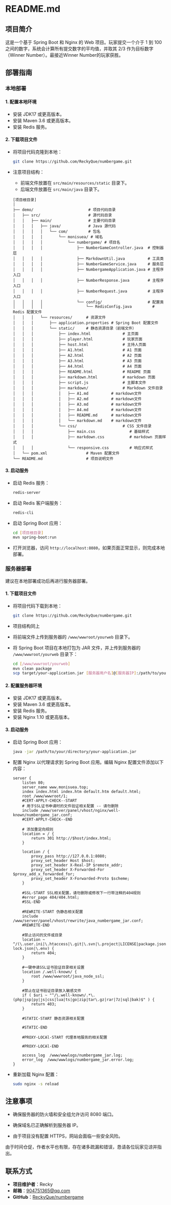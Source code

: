 # README.md

## 项目简介
这是一个基于 Spring Boot 和 Nginx 的 Web 项目。玩家提交一个介于 1 到 100 之间的数字，系统会计算所有提交数字的平均值，并取其 2/3 作为目标数字（Winner Number）。最接近Winner Number的玩家获胜。

## 部署指南

### 本地部署
#### 1. 配置本地环境

- 安装 JDK17 或更高版本。
- 安装 Maven 3.6 或更高版本。
- 安装 Redis 服务。

#### 2. 下载项目文件

- 将项目代码克隆到本地：
  ```bash
  git clone https://github.com/ReckyQue/numbergame.git
  ```
  
- 注意项目结构：

  - 前端文件放置在 `src/main/resources/static` 目录下。
  - 后端文件放置在 `src/main/java` 目录下。

  ```
  [项目根目录]
  │
  ├── demo/                        # 项目代码目录
  │   ├── src/                     # 源代码目录
  │   │   ├── main/                # 主要代码目录
  │   │   │   ├── java/            # Java 源代码
  │   │   │   │   └── com/         # 包名
  │   │   │   │       └── monisuea/ # 域名
  │   │   │   │           └── numbergame/ # 项目名
  │   │   │   │               ├── NumberGameController.java  # 控制器层
  │   │   │   │               ├── MarkdownUtil.java          # 工具类
  │   │   │   │               ├── NumberGameService.java     # 服务层
  │   │   │   │               ├── NumbergameApplication.java # 主程序入口
  │   │   │   │               ├── NumberResponse.java        # 主程序入口
  │   │   │   │               ├── NumberRequest.java         # 主程序入口
  │   │   │   │               └── config/                    # 配置类
  │   │   │   │                   └── RedisConfig.java         # Redis 配置文件
  │   │   │   └── resources/      # 资源文件
  │   │   │       ├── application.properties # Spring Boot 配置文件
  │   │   │       └── static/     # 静态资源目录（前端文件）
  │   │   │           ├── index.html              # 主页面
  │   │   │           ├── player.html             # 玩家页面
  │   │   │           ├── host.html               # 主持人页面
  │   │   │           ├── A1.html                 # A1 页面
  │   │   │           ├── A2.html                 # A2 页面
  │   │   │           ├── A3.html                 # A3 页面
  │   │   │           ├── A4.html                 # A4 页面
  │   │   │           ├── README.html             # README 页面
  │   │   │           ├── markdown.html           # markdown 页面
  │   │   │           ├── script.js               # 主脚本文件
  │   │   │           ├── markdown/               # Markdown 文件目录
  │   │   │           │   ├── A1.md          # markdown文件
  │   │   │           │   ├── A2.md          # markdown文件
  │   │   │           │   ├── A3.md          # markdown文件
  │   │   │           │   ├── A4.md          # markdown文件
  │   │   │           │   ├── README.md      # markdown文件
  │   │   │           │   └── markdown.md    # markdown文件
  │   │   │           └── css/                    # CSS 文件目录
  │   │   │               ├── main.css               # 基础样式
  │   │   │               ├── markdown.css           # markdown 页面样式
  │   │   │               └── responsive.css         # 响应式样式
  │   └── pom.xml                 # Maven 配置文件
  └── README.md                   # 项目说明文件
  ```

#### 3. 启动服务
- 启动 Redis 服务：
  ```bash
  redis-server
  ```
  
- 启动 Redis 客户端服务：

  ```bash
  redis-cli
  ```

- 启动 Spring Boot 应用：
  
  ```bash
  cd [项目根目录]
  mvn spring-boot:run
  ```
  
- 打开浏览器，访问 `http://localhost:8080`，如果页面正常显示，则完成本地部署。

### 服务器部署
建议在本地部署成功后再进行服务器部署。

#### 1. 下载项目文件

- 将项目代码下载到本地：

  ```bash
  git clone https://github.com/ReckyQue/numbergame.git
  ```

- 项目结构同上

- 将前端文件上传到服务器的 `/www/wwwroot/yourweb` 目录下。

- 将 Spring Boot 项目在本地打包为 JAR 文件，并上传到服务器的 `/www/wwwroot/yourweb` 目录下：

  ```bash
  cd [/www/wwwroot/yourweb]
  mvn clean package
  scp target/your-application.jar [服务器用户名]@[服务器IP]:/path/to/your/directory
  ```

#### 2. 配置服务器环境

- 安装 JDK17 或更高版本。
- 安装 Maven 3.6 或更高版本。
- 安装 Redis 服务。
- 安装 Nginx 1.10 或更高版本。

#### 3. 启动服务

- 启动 Spring Boot 应用：
  ```bash
  java -jar /path/to/your/directory/your-application.jar
  ```
- 配置 Nginx 以代理请求到 Spring Boot 应用。编辑 Nginx 配置文件添加以下内容：
  ```nginx
  server {
      listen 80;
      server_name www.monisuea.top;
      index index.html index.htm default.htm default.html;
      root /www/wwwroot/1;
      #CERT-APPLY-CHECK--START
      # 用于SSL证书申请时的文件验证相关配置 -- 请勿删除
      include /www/server/panel/vhost/nginx/well-known/numbergame_jar.conf;
      #CERT-APPLY-CHECK--END
  
      # 添加重定向规则
      location = / {
          return 301 http://$host/index.html;
      }
  
      location / {
          proxy_pass http://127.0.0.1:8080;
          proxy_set_header Host $host;
          proxy_set_header X-Real-IP $remote_addr;
          proxy_set_header X-Forwarded-For $proxy_add_x_forwarded_for;
          proxy_set_header X-Forwarded-Proto $scheme;
      }
  
      #SSL-START SSL相关配置，请勿删除或修改下一行带注释的404规则
      #error_page 404/404.html;
      #SSL-END
  
      #REWRITE-START 伪静态相关配置
      include /www/server/panel/vhost/rewrite/java_numbergame_jar.conf;
      #REWRITE-END
  
      #禁止访问的文件或目录
      location ~ ^/(\.user.ini|\.htaccess|\.git|\.svn|\.project|LICENSE|package.json|package-lock.json|\.env) {
          return 404;
      }
  
      #一键申请SSL证书验证目录相关设置
      location /.well-known/ {
          root /www/wwwroot/java_node_ssl;
      }
  
      #禁止在证书验证目录放入敏感文件
      if ( $uri ~ "^/\.well-known/.*\.(php|jsp|py|js|css|lua|ts|go|zip|tar\.gz|rar|7z|sql|bak)$" ) {
          return 403;
      }
  
      #STATIC-START 静态资源相关配置
      
      #STATIC-END
  
      #PROXY-LOCAl-START 代理本地服务的相关配置
      
      #PROXY-LOCAl-END
  
      access_log  /www/wwwlogs/numbergame_jar.log;
      error_log  /www/wwwlogs/numbergame_jar.error.log;
  }
  ```
- 重新加载 Nginx 配置：
  ```bash
  sudo nginx -s reload
  ```

## 注意事项
- 确保服务器的防火墙和安全组允许访问 8080 端口。

- 确保域名已正确解析到服务器 IP。

- 由于项目没有配置 HTTPS，网站会面临一些安全风险。

  

由于时间仓促，作者水平也有限，存在诸多疏漏和错误，恳请各位玩家见谅并指出。



## 联系方式

- **项目维护者**：Recky
- **邮箱**：904751365@qq.com
- **GitHub**：[ReckyQue/numbergame](https://github.com/ReckyQue/numbergame)
